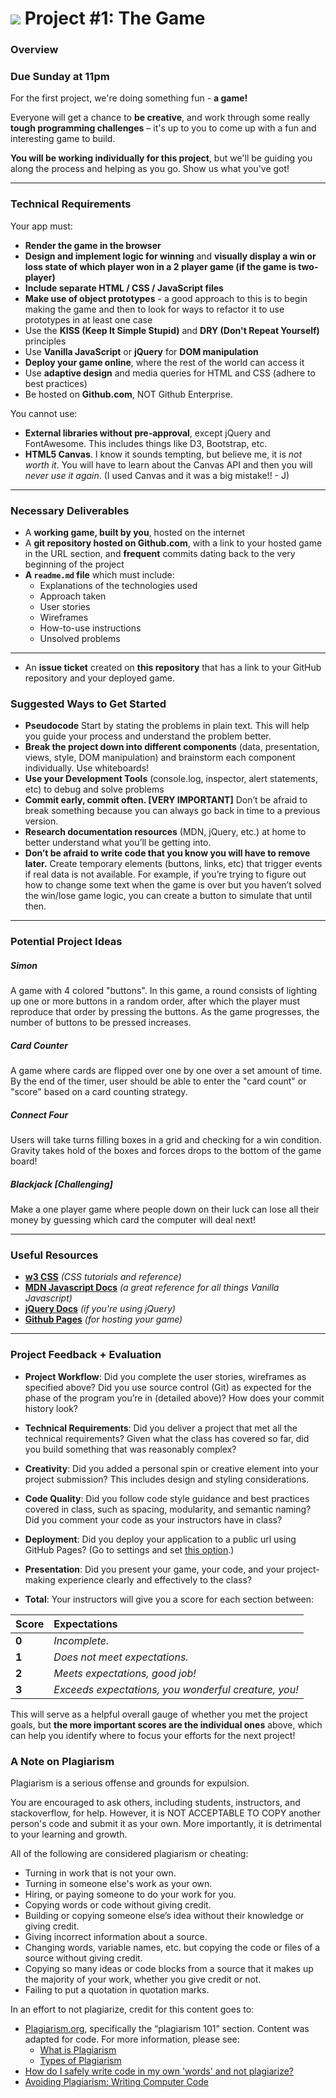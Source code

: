 
# ![](https://ga-dash.s3.amazonaws.com/production/assets/logo-9f88ae6c9c3871690e33280fcf557f33.png) Project #1: The Game

### Overview

### Due Sunday at 11pm

For the first project, we're doing something fun - **a game!**

Everyone will get a chance to **be creative**, and work through some really **tough programming challenges** – it's up to you to come up with a fun and interesting game to build.

**You will be working individually for this project**, but we'll be guiding you along the process and helping as you go. Show us what you've got!


---

### Technical Requirements

Your app must:

- **Render the game in the browser**
- **Design and implement logic for winning** and **visually display a win or loss state of which player won in a 2 player game (if the game is two-player)**
- **Include separate HTML / CSS / JavaScript files**
- **Make use of object prototypes** - a good approach to this is to begin making the game and then to look for ways to refactor it to use prototypes in at least one case
- Use the **KISS (Keep It Simple Stupid)** and **DRY (Don't Repeat Yourself)** principles
- Use **Vanilla JavaScript** or **jQuery** for **DOM manipulation**
- **Deploy your game online**, where the rest of the world can access it
- Use **adaptive design** and media queries for HTML and CSS (adhere to best practices)
- Be hosted on **Github.com**, NOT Github Enterprise.


You cannot use:

- **External libraries without pre-approval**, except jQuery and FontAwesome. This includes things like D3, Bootstrap, etc.
- **HTML5 Canvas**. I know it sounds tempting, but believe me, it is _not worth it_. You will have to learn about the Canvas API and then you will _never use it again_. (I used Canvas and it was a big mistake!! - J)

---

### Necessary Deliverables

- A **working game, built by you**, hosted on the internet
- A **git repository hosted on Github.com**, with a link to your hosted game in the URL section, and **frequent** commits dating back to the very beginning of the project
- **A ``readme.md`` file** which must include:
  - Explanations of the technologies used
  - Approach taken
  - User stories
  - Wireframes
  - How-to-use instructions
  - Unsolved problems
---
- An **issue ticket** created on **this repository** that has a link to your GitHub repository and your deployed game.

### Suggested Ways to Get Started

- **Pseudocode** Start by stating the problems in plain text. This will help you guide your process and understand the problem better.
- **Break the project down into different components** (data, presentation, views, style, DOM manipulation) and brainstorm each component individually. Use whiteboards!
- **Use your Development Tools** (console.log, inspector, alert statements, etc) to debug and solve problems
- **Commit early, commit often. [VERY IMPORTANT]** Don’t be afraid to break something because you can always go back in time to a previous version.
- **Research documentation resources** (MDN, jQuery, etc.) at home to better understand what you’ll be getting into.
- **Don’t be afraid to write code that you know you will have to remove later.** Create temporary elements (buttons, links, etc) that trigger events if real data is not available. For example, if you’re trying to figure out how to change some text when the game is over but you haven’t solved the win/lose game logic, you can create a button to simulate that until then.

---

### Potential Project Ideas

##### Simon
A game with 4 colored "buttons". In this game, a round consists of lighting up one or more buttons in a random order, after which the player must reproduce that order by pressing the buttons. As the game progresses, the number of buttons to be pressed increases.

##### Card Counter
A game where cards are flipped over one by one over a set amount of time. By the end of the timer, user should be able to enter the "card count" or "score" based on a card counting strategy.

##### Connect Four
Users will take turns filling boxes in a grid and checking for a win condition. Gravity takes hold of the boxes and forces drops to the bottom of the game board!

##### Blackjack [Challenging]
Make a one player game where people down on their luck can lose all their money by guessing which card the computer will deal next!

---

### Useful Resources

- **[w3 CSS](http://www.w3schools.com/w3css/)** _(CSS tutorials and reference)_
- **[MDN Javascript Docs](https://developer.mozilla.org/en-US/docs/Web/JavaScript)** _(a great reference for all things Vanilla Javascript)_
- **[jQuery Docs](http://api.jquery.com)** _(if you're using jQuery)_
- **[Github Pages](https://pages.github.com)** _(for hosting your game)_

---

### Project Feedback + Evaluation

- __Project Workflow__: Did you complete the user stories, wireframes as specified above? Did you use source control (Git) as expected for the phase of the program you’re in (detailed above)? How does your commit history look?

- __Technical Requirements__: Did you deliver a project that met all the technical requirements? Given what the class has covered so far, did you build something that was reasonably complex?

- __Creativity__: Did you added a personal spin or creative element into your project submission? This includes design and styling considerations.

- __Code Quality__: Did you follow code style guidance and best practices covered in class, such as spacing, modularity, and semantic naming? Did you comment your code as your instructors have in class?

- __Deployment__: Did you deploy your application to a public url using GitHub Pages? (Go to settings and set [this option](./assets/gh-pages.png).)

- __Presentation__: Did you present your game, your code, and your project-making experience clearly and effectively to the class?

- __Total__: Your instructors will give you a score for each section between:

| Score          | Expectations   |
| :------------- | :------------- |
| **0**          | _Incomplete._  |
| **1**          | _Does not meet expectations._ |
| **2**          | _Meets expectations, good job!_ |
| **3**          | _Exceeds expectations, you wonderful creature, you!_ |

This will serve as a helpful overall gauge of whether you met the project goals, but __the more important scores are the individual ones__ above, which can help you identify where to focus your efforts for the next project!

### A Note on Plagiarism

Plagiarism is a serious offense and grounds for expulsion.

You are encouraged to ask others, including students, instructors, and stackoverflow, for help. However, it is NOT ACCEPTABLE TO COPY another person's code and submit it as your own. More importantly, it is detrimental to your learning and growth.

All of the following are considered plagiarism or cheating:
- Turning in work that is not your own.
- Turning in someone else's work as your own.
- Hiring, or paying someone to do your work for you.
- Copying words or code without giving credit.
- Building or copying someone else’s idea without their knowledge or giving credit.
- Giving incorrect information about a source.
- Changing words, variable names, etc. but copying the code or files of a source without giving credit.
- Copying so many ideas or code blocks from a source that it makes up the majority of your work, whether you give credit or not.
- Failing to put a quotation in quotation marks.

In an effort to not plagiarize, credit for this content goes to:
- [Plagiarism.org](http://plagiarism.org/), specifically the “plagiarism 101” section.  Content was adapted for code.  For more information, please see:
  - [What is Plagiarism](http://www.plagiarism.org/plagiarism-101/what-is-plagiarism)
  - [Types of Plagiarism](http://www.plagiarism.org/plagiarism-101/types-of-plagiarism)
- [How do I safely write code in my own 'words' and not plagiarize?](http://programmers.stackexchange.com/questions/80167/how-do-i-safely-write-code-in-my-own-words-and-not-plagiarize)
- [Avoiding Plagiarism:  Writing Computer Code](http://www.upenn.edu/academicintegrity/ai_computercode.html)

